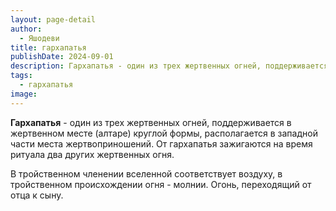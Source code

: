 ```yaml
---
layout: page-detail
author:
  - Яшодеви
title: гархапатья
publishDate: 2024-09-01
description: Гархапатья - один из трех жертвенных огней, поддерживается в жертвенном месте (алтаре) круглой формы, располагается в западной части места жертвоприношений. От гархапатья зажигаются на время ритуала два других жертвенных огня.
tags:
  - гархапатья
image:
---
```

**Гархапатья** - один из трех жертвенных огней, поддерживается в жертвенном месте (алтаре) круглой формы, располагается в западной части места жертвоприношений. От гархапатья зажигаются на время ритуала два других жертвенных огня.

В тройственном членении вселенной соответствует воздуху, в тройственном происхождении огня - молнии. Огонь, переходящий от отца к сыну.

